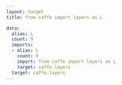 ```yaml
---
layout: target
title: from caffe import layers as L

data:
  alias: L
  count: 9
  imports:
  - alias: L
    count: 9
    import: from caffe import layers as L
    target: caffe.layers
  target: caffe.layers
---
```

